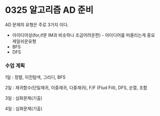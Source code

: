 # 0325 알고리즘 AD 준비

AD 문제의 유형은 주로 3가지 이다.

* 아이디어성(for,if문 IM과 비슷하나 조금어려운편) - 아이디어를 떠올리는게 중요 제일쉬운유형
* BFS
* DFS



### 수업 계획

1일 : 정렬, 이진탐색, 그리디, BFS

2일 : 재귀함수(단일재귀, 이중재귀, 다중재귀), F/F (Flud Fill), DFS, 순열, 조합

3일 : 심화문제(기출)

4일 : 심화문제(기출)